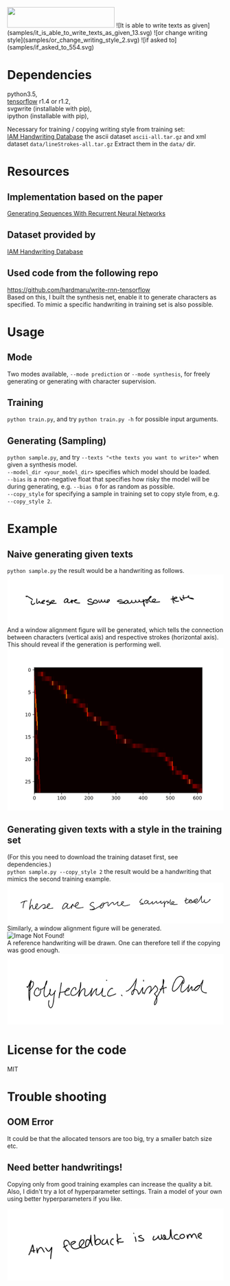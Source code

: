 
<img src="https://github.com/Mingpan/handwriting_generation/blob/master/samples/this_is_a_handwriting_generation_model_13.svg" width="250" height="48">
![It is able to write texts as given](samples/it_is_able_to_write_texts_as_given_13.svg)  
![or change writing style](samples/or_change_writing_style_2.svg)  
![if asked to](samples/if_asked_to_554.svg)  

# Dependencies
python3.5,  
[tensorflow](https://www.tensorflow.org/install/) r1.4 or r1.2,  
svgwrite (installable with pip),  
ipython (installable with pip),  

Necessary for training / copying writing style from training set:  
[IAM Handwriting Database](http://www.fki.inf.unibe.ch/databases/iam-on-line-handwriting-database/download-the-iam-on-line-handwriting-database) the ascii dataset `ascii-all.tar.gz` and xml dataset `data/lineStrokes-all.tar.gz` Extract them in the `data/` dir.

# Resources
## Implementation based on the paper
[Generating Sequences With Recurrent Neural Networks](https://arxiv.org/abs/1308.0850)
## Dataset provided by
[IAM Handwriting Database](http://www.fki.inf.unibe.ch/databases/iam-on-line-handwriting-database/download-the-iam-on-line-handwriting-database)
## Used code from the following repo
https://github.com/hardmaru/write-rnn-tensorflow  
Based on this, I built the synthesis net, enable it to generate characters as specified. To mimic a specific handwriting in training set is also possible.

# Usage
## Mode
Two modes available, `--mode prediction` or `--mode synthesis`, for freely generating or generating with character supervision.
## Training
`python train.py`, and try `python train.py -h` for possible input arguments.
## Generating (Sampling)
`python sample.py`, and try `--texts "<the texts you want to write>"` when given a synthesis model.  
`--model_dir <your_model_dir>` specifies which model should be loaded.  
`--bias` is a non-negative float that specifies how risky the model will be during generating, e.g. `--bias 0` for as random as possible.  
`--copy_style` for specifying a sample in training set to copy style from, e.g. `--copy_style 2`.

# Example
## Naive generating given texts
`python sample.py` the result would be a handwriting as follows.  
![Image Not Found!](samples/sample.normal.svg)  
And a window alignment figure will be generated, which tells the connection between characters (vertical axis) and respective strokes (horizontal axis). This should reveal if the generation is performing well.  
![Image Not Found!](samples/sample_window.svg)

## Generating given texts with a style in the training set
(For this you need to download the training dataset first, see dependencies.)  
`python sample.py --copy_style 2` the result would be a handwriting that mimics the second training example.   
![Image Not Found!](samples/sample_copy.normal.svg)  
Similarly, a window alignment figure will be generated.  
![Image Not Found!](samples/sample_window_copy.svg)  
A reference handwriting will be drawn. One can therefore tell if the copying was good enough.  
![Image Not Found!](samples/sample_copy.normal_ref.svg)  

# License for the code
MIT

# Trouble shooting
## OOM Error
It could be that the allocated tensors are too big, try a smaller batch size etc.  
## Need better handwritings!
Copying only from good training examples can increase the quality a bit. Also, I didn't try a lot of hyperparameter settings. Train a model of your own using better hyperparameters if you like.


![Any feedback is welcome](samples/any_feedback_is_welcome.svg)  
